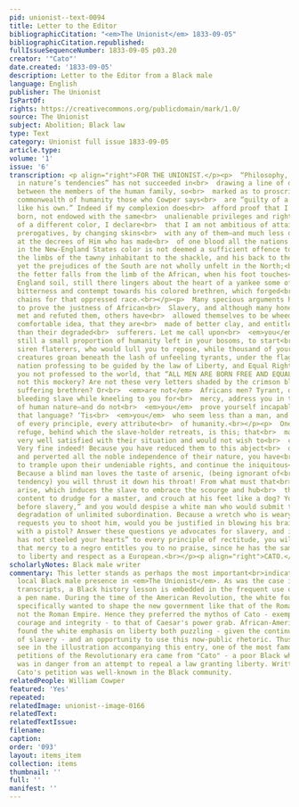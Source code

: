 ```yaml
---
pid: unionist--text-0094
title: Letter to the Editor
bibliographicCitation: "<em>The Unionist</em> 1833-09-05"
bibliographicCitation.republished: 
fullIssueSequenceNumber: 1833-09-05 p03.20
creator: '"Cato"'
date.created: '1833-09-05'
description: Letter to the Editor from a Black male
language: English
publisher: The Unionist
IsPartOf: 
rights: https://creativecommons.org/publicdomain/mark/1.0/
source: The Unionist
subject: Abolition; Black law
type: Text
category: Unionist full issue 1833-09-05
article.type: 
volume: '1'
issue: '6'
transcription: <p align="right">FOR THE UNIONIST.</p><p>  “Philosophy, though eagle-eyed
  in nature’s tendencies” has not succeeded in<br>  drawing a line of discrimination
  between the members of the human family, so<br>  marked as to proscribe from the
  commonwealth of humanity those who Cowper says<br>  are “guilty of a skin not colored
  like his own.” Indeed if my complexion does<br>  afford proof that I am not so nobly
  born, not endowed with the same<br>  unalienable privileges and rights as those
  of a different color, I declare<br>  that I am not ambitious of attaining their
  prerogatives, by changing skins<br>  with any of them—and much less do I repine
  at the decrees of Him who has made<br>  of one blood all the nations of the earth.<br></p><p>  Though
  in the New-England States color is not deemed a sufficient offence to<br>  consign
  the limbs of the tawny inhabitant to the shackle, and his back to the<br>  scourge,
  yet the prejudices of the South are not wholly unfelt in the North;<br>  although
  the fetter falls from the limb of the African, when his foot touches<br>  the New
  England soil, still there lingers about the heart of a yankee some of<br>  that
  bitterness and contempt towards his colored brethren, which forged<br>  galling
  chains for that oppressed race.<br></p><p>  Many specious arguments have been advanced
  to prove the justness of African<br>  Slavery, and although many honest men have
  met and refuted them, others have<br>  allowed themselves to be wheedled into the
  comfortable idea, that they are<br>  made of better clay, and entitled to more consideration,
  than their degraded<br>  sufferers. Let me call upon<br>  <em>you</em>  , who have
  still a small proportion of humanity left in your bosoms, to start<br>  from the
  siren flaterers, who would lull you to repose, while thousand of your<br>  fellow
  creatures groan beneath the lash of unfeeling tyrants, under the flag<br>  of a
  nation professing to be guided by the law of Liberty, and Equal Rights!<br>  Have
  you not professed to the world, that “ALL MEN ARE BORN FREE AND EQUAL.”<br>  Is
  not this mockery? Are not these very letters shaded by the crimson blood of<br>  your
  suffering brethren? Or<br>  <em>are not</em>  Africans men? Tyrant, does not your
  bleeding slave while kneeling to you for<br>  mercy, address you in the language
  of human nature—and do not<br>  <em>you</em>  prove yourself incapable of appreciating
  that language? ‘Tis<br>  <em>you</em>  who seem less than a man, and most devoid
  of every principle, every attribute<br>  of humanity.<br></p><p>  One miserable
  refuge, behind which the slave-holder retreats, is this; that<br>  many slaves are
  very well satisfied with their situation and would not wish to<br>  change it!”
  Very fine indeed! Because you have reduced them to this abject<br>  dependence,
  and perverted all the noble independence of their nature, you have<br>  a right
  to trample upon their undeniable rights, and continue the iniquitous<br>  business!
  Because a blind man loves the taste of arsenic, (being ignorant of<br>  its deadly
  tendency) you will thrust it down his throat! From what must that<br>  contentedness
  arise, which induces the slave to embrace the scourge and hub<br>  the fetter. Would<br>  <em>you</em>  be
  content to drudge for a master, and crouch at his feet like a dog? You say<br>  “death
  before slavery,” and you would despise a white man who would submit to<br>  the
  degradation of unlimited subordination. Because a wretch who is weary of<br>  life
  requests you to shoot him, would you be justified in blowing his brains<br>  out
  with a pistol? Answer these questions ye advocates for slavery, and if<br>  “custom
  has not steeled your hearts” to every principle of rectitude, you will<br>  see
  that mercy to a negro entitles you to no praise, since he has the same<br>  claim
  to liberty and respect as a European.<br></p><p align="right">CATO.</p>
scholarlyNotes: Black male writer
commentary: This letter stands as perhaps the most important<br>indication of the
  local Black male presence in <em>The Unionist</em>. As was the case in the trial
  transcripts, a Black history lesson is embedded in the frequent use of "Cato" as
  a pen name. During the time of the American Revolution, the white founding fathers
  specifically wanted to shape the new government like that of the Roman Republic,
  not the Roman Empire. Hence they preferred the mythos of Cato - exemplifying moral
  courage and integrity - to that of Caesar's power grab. African-Americans, of course,
  found the white emphasis on liberty both puzzling - given the continued presence
  of slavery - and an opportunity to use this now-public rhetoric. Thus, as you can
  see in the illustration accompanying this entry, one of the most famous African-American
  petitions of the Revolutionary era came from "Cato" - a poor Black whose emancipation
  was in danger from an attempt to repeal a law granting liberty. Written in 1781,
  Cato's petition was well-known in the Black community.
relatedPeople: William Cowper
featured: 'Yes'
repeated: 
relatedImage: unionist--image-0166
relatedText: 
relatedTextIssue: 
filename: 
caption: 
order: '093'
layout: items_item
collection: items
thumbnail: ''
full: ''
manifest: ''
---
```

